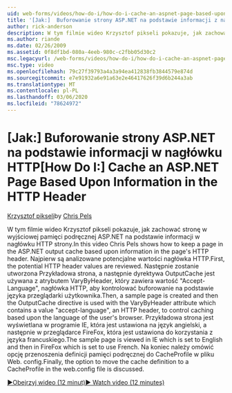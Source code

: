 ```yaml
---
uid: web-forms/videos/how-do-i/how-do-i-cache-an-aspnet-page-based-upon-information-in-the-http-header
title: '[Jak:]  Buforowanie strony ASP.NET na podstawie informacji z nagłówka HTTP | Microsoft Docs'
author: rick-anderson
description: W tym filmie wideo Krzysztof pikseli pokazuje, jak zachować stronę w wyjściowej pamięci podręcznej ASP.NET na podstawie informacji w nagłówku HTTP strony. Najpierw potencjalny HEA HTTP...
ms.author: riande
ms.date: 02/26/2009
ms.assetid: 0f8df1bd-080a-4eeb-980c-c2fbb05d30c2
msc.legacyurl: /web-forms/videos/how-do-i/how-do-i-cache-an-aspnet-page-based-upon-information-in-the-http-header
msc.type: video
ms.openlocfilehash: 79c27f39793a4a3a94ea412838fb3844579e874d
ms.sourcegitcommit: e7e91932a6e91a63e2e46417626f39d6b244a3ab
ms.translationtype: MT
ms.contentlocale: pl-PL
ms.lasthandoff: 03/06/2020
ms.locfileid: "78624972"
---
```

# <a name="how-do-i--cache-an-aspnet-page-based-upon-information-in-the-http-header"></a><span data-ttu-id="ff5bb-104">[Jak:]  Buforowanie strony ASP.NET na podstawie informacji w nagłówku HTTP</span><span class="sxs-lookup"><span data-stu-id="ff5bb-104">[How Do I:]  Cache an ASP.NET Page Based Upon Information in the HTTP Header</span></span>

<span data-ttu-id="ff5bb-105">[Krzysztof pikseli](https://twitter.com/chrispels)</span><span class="sxs-lookup"><span data-stu-id="ff5bb-105">by [Chris Pels](https://twitter.com/chrispels)</span></span>

<span data-ttu-id="ff5bb-106">W tym filmie wideo Krzysztof pikseli pokazuje, jak zachować stronę w wyjściowej pamięci podręcznej ASP.NET na podstawie informacji w nagłówku HTTP strony.</span><span class="sxs-lookup"><span data-stu-id="ff5bb-106">In this video Chris Pels shows how to keep a page in the ASP.NET output cache based upon information in the page's HTTP header.</span></span> <span data-ttu-id="ff5bb-107">Najpierw są analizowane potencjalne wartości nagłówka HTTP.</span><span class="sxs-lookup"><span data-stu-id="ff5bb-107">First, the potential HTTP header values are reviewed.</span></span> <span data-ttu-id="ff5bb-108">Następnie zostanie utworzona Przykładowa strona, a następnie dyrektywa OutputCache jest używana z atrybutem VaryByHeader, który zawiera wartość "Accept-Language", nagłówka HTTP, aby kontrolować buforowanie na podstawie języka przeglądarki użytkownika.</span><span class="sxs-lookup"><span data-stu-id="ff5bb-108">Then, a sample page is created and then the OutputCache directive is used with the VaryByHeader attribute which contains a value "accept-language", an HTTP header, to control caching based upon the language of the user's browser.</span></span> <span data-ttu-id="ff5bb-109">Przykładowa strona jest wyświetlana w programie IE, która jest ustawiona na język angielski, a następnie w przeglądarce FireFox, która jest ustawiona do korzystania z języka francuskiego.</span><span class="sxs-lookup"><span data-stu-id="ff5bb-109">The sample page is viewed in IE which is set to English and then in FireFox which is set to use French.</span></span> <span data-ttu-id="ff5bb-110">Na koniec należy omówić opcję przenoszenia definicji pamięci podręcznej do CacheProfile w pliku Web. config.</span><span class="sxs-lookup"><span data-stu-id="ff5bb-110">Finally, the option to move the cache definition to a CacheProfile in the web.config file is discussed.</span></span>

[<span data-ttu-id="ff5bb-111">&#9654;Obejrzyj wideo (12 minut)</span><span class="sxs-lookup"><span data-stu-id="ff5bb-111">&#9654; Watch video (12 minutes)</span></span>](https://channel9.msdn.com/Blogs/ASP-NET-Site-Videos/how-do-i-cache-an-aspnet-page-based-upon-information-in-the-http-header)
